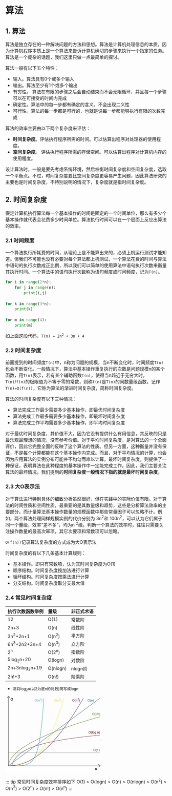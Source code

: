 # 算法

## 1. 算法
算法是独立存在的一种解决问题的方法和思想。算法是计算机处理信息的本质，因为计算机程序本质上是一个算法来告诉计算机确切的步骤来执行一个指定的任务。算法是一个庞杂的话题，我们这里只做一点最简单的探讨。

算法一般有以下五个特性：
* 输入。算法具有0个或多个输入
* 输出。算法至少有1个或多个输出
* 有穷性。 算法在有限的步骤之后会自动结束而不会无限循环，并且每一个步骤可以在可接受的时间内完成
* 确定性。算法中的每一步都有确定的含义，不会出现二义性
* 可行性。算法的每一步都是可行的，也就是说每一步都能够执行有限的次数完成

算法的效率主要由以下两个复杂度来评估：
* **时间复杂度**。评估执行程序所需的时间。可以估算出程序对处理器的使用程度。
* **空间复杂度**。 评估执行程序所需的存储空间。可以估算出程序对计算机内存的使用程度。

设计算法时，一般是要先考虑系统环境，然后权衡时间复杂度和空间复杂度，选取一个平衡点。不过，时间复杂度要比空间复杂度更容易产生问题，因此算法研究的主要也是时间复杂度，不特别说明的情况下，复杂度就是指时间复杂度。

## 2. 时间复杂度
假定计算机执行算法每一个基本操作的时间是固定的一个时间单位，那么有多少个基本操作就代表会花费多少时间单位。算法执行时间可以在一个层面上反应出算法的效率。

### 2.1 时间频度
一个算法执行所耗费的时间，从理论上是不能算出来的，必须上机运行测试才能知道。但我们不可能也没有必要对每个算法都上机测试，一个算法花费的时间与算法中语句的执行次数成正比例，所以我们可以简单的使用算法中语句执行次数来衡量其执行时间。一个算法中的语句执行次数称为语句频度或时间频度，记为`T(n)`。

```py
for i in range(2*n):
    for j in range(n):
        print(i,j)

for k in range(3*n):
    print(k)

for m in range(4):
    print(m)
```
如上面这段代码，<code>T(n) = 2n<sup>2</sup> + 3n + 4</code>
### 2.2 时间复杂度
前面提到的时间频度`T(n)`中，n称为问题的规模，当n不断变化时，时间频度`T(n)`也会不断变化。一般情况下，算法中基本操作重复执行的次数是问题规模n的某个函数，用`T(n)`表示，若有某个辅助函数`f(n)`，使得当n趋近于无穷大时，`T(n)`/`f(n)`的极限值为不等于零的常数，则称`f(n)`是`T(n)`的同数量级函数，记作`T(n)=O(f(n))`，它称为算法的渐进时间复杂度，简称时间复杂度。

算法的时间复杂度有以下三种情况：

* 算法完成工作最少需要多少基本操作，即最优时间复杂度
* 算法完成工作最多需要多少基本操作，即最坏时间复杂度
* 算法完成工作平均需要多少基本操作，即平均时间复杂度

对于最优时间复杂度，其价值不大，因为它没有提供什么有用信息，其反映的只是最乐观最理想的情况，没有参考价值。对于平均时间复杂度，是对算法的一个全面评价，因此它完整全面的反映了这个算法的性质。但另一方面，这种衡量并没有保证，不是每个计算都能在这个基本操作内完成。而且，对于平均情况的计算，也会因为应用算法的实例分布可能并不均匀而难以计算。最坏时间复杂度，则提供了一种保证，表明算法在此种程度的基本操作中一定能完成工作。因此，我们主要关注算法的最坏情况，我们提到的**时间复杂度一般情况下指的就是最坏时间复杂度**。

### 2.3 大O表示法
对于算法进行特别具体的细致分析虽然很好，但在实践中的实际价值有限。对于算法的时间性质和空间性质，最重要的是其数量级和趋势，这些是分析算法效率的主要部分。而计量算法基本操作数量的规模函数中那些常量因子可以忽略不计。例如，两个算法处理同样规模实例的代价分别为 3n<sup>2</sup>和 100n<sup>2</sup>，可以认为它们属于同一个量级，效率“差不多”，均为n <sup>2</sup>级。判断一个算法的效率时，往往只需要关注操作数量的最高次幂项，其它次要项和常数项可以忽略。

`O(f(n))`记录算法复杂度的方式成为大O表示法

时间复杂度的有以下几条基本计算规则：
* 基本操作。即只有常数项，认为其时间复杂度为O(1)
* 顺序结构。时间复杂度按加法进行计算
* 循环结构。时间复杂度按乘法进行计算
* 分支结构。时间复杂度取分支最大值

### 2.4 常见时间复杂度

执行次数函数举例|量级|非正式术语
:-|:-|:-
12|O(1)|常数阶
2n+3|O(n)|线性阶
3n<sup>2</sup>+2n+1|O(n<sup>2</sup>)|平方阶
6n<sup>3</sup>+2n2+3n+4|O(n<sup>3</sup>)|立方阶
2<sup>n</sup>|O(2<sup>n</sup>)|指数阶
5log<sub>2</sub>n+20|O(logn)|对数阶
2n+3nlog<sub>2</sub>n+19|O(nlogn)|nlogn阶
2n!+3|O(n!)|阶乘阶

* <small>常将log<sub>2</sub>n(以2为底n的对数)简写成logn</small>

![算法时间复杂度对比图](../img/datastructure/complexity.jpg)

::: tip 常见时间复杂度效率排序如下
O(1) > O(logn) > O(n) > O(nlogn) > O(n<sup>2</sup>) > O(n<sup>3</sup>) > O(2<sup>n</sup>) > O(n!) > O(n<sup>n</sup>)
:::

